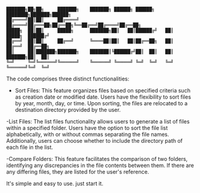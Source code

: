 ```
███████╗██╗██╗     ███████╗    ███████╗ ██████╗ ██████╗ ████████╗███████╗██████╗ 
██╔════╝██║██║     ██╔════╝    ██╔════╝██╔═══██╗██╔══██╗╚══██╔══╝██╔════╝██╔══██╗
█████╗  ██║██║     █████╗      ███████╗██║   ██║██████╔╝   ██║   █████╗  ██████╔╝
██╔══╝  ██║██║     ██╔══╝      ╚════██║██║   ██║██╔══██╗   ██║   ██╔══╝  ██╔══██╗
██║     ██║███████╗███████╗    ███████║╚██████╔╝██║  ██║   ██║   ███████╗██║  ██║
╚═╝     ╚═╝╚══════╝╚══════╝    ╚══════╝ ╚═════╝ ╚═╝  ╚═╝   ╚═╝   ╚══════╝╚═╝  ╚═╝
```

The code comprises three distinct functionalities:

- Sort Files:
This feature organizes files based on specified criteria such as creation date or modified date. Users have the flexibility to sort files by year, month, day, or time. Upon sorting, the files are relocated to a destination directory provided by the user.

-List Files:
The list files functionality allows users to generate a list of files within a specified folder. Users have the option to sort the file list alphabetically, with or without commas separating the file names. Additionally, users can choose whether to include the directory path of each file in the list.

-Compare Folders:
This feature facilitates the comparison of two folders, identifying any discrepancies in the file contents between them. If there are any differing files, they are listed for the user's reference.

It's simple and easy to use. just start it.
